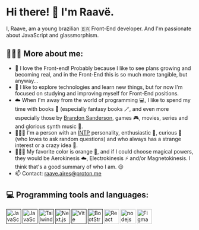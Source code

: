 # Hi there! 🤙 I'm Raavë.
I, Raave, am a young brazilian 🇧🇷 Front-End developer. And I'm passionate about JavaScript and glassmorphism.

## 🧔🏻‍♂️ More about me:
- 🧡 I love the Front-end! Probably because I like to see plans growing and becoming real, and in the Front-End this is so much more tangible, but anyway...
- 🔭 I like to explore technologies and learn new things, but for now I'm focused on studying and improving myself for Front-End positions.
- ☁️ When I'm away from the world of programming 💻, I like to spend my time with books 📖 (especially fantasy books 🪄, and even more especially those by [Brandon Sanderson](https://www.brandonsanderson.com), games 🎮, movies, series and and glorious synth music 🎵.
- 🧔🏻‍♂️ I'm a person with an [INTP](https://wiki.personality-database.com/books/jungian-derivatives/page/intp) personality, enthusiastic 😬, curious 🤨 (who loves to ask random questions) and who always has a strange interest or a crazy idea 🧐.
- 🤷🏻‍♂️ My favorite color is orange 🧡, and if I could choose magical powers, they would be Aerokinesis ☁️, Electrokinesis ⚡  and/or Magnetokinesis. I think that's a good summary of who I am. 😌 
- 📫 Contact: raave.aires@proton.me

## 💻 Programming tools and languages:
<p> 
    <a href="" target="_blank"><img src="https://skillicons.dev/icons?i=javascrip" width='40' alt="JavaScript"/></a>
    <a href="" target="_blank"><img src="https://skillicons.dev/icons?i=typescript" width='40' alt="JavaScript"/></a>
    <a href="" target="_blank"><img src="https://skillicons.dev/icons?i=tailwindcss" width='40' alt="Tailwind"/></a>
    <a href="" target="_blank"><img src="https://skillicons.dev/icons?i=nextjs" width='40' alt="Next.js"/></a>
    <a href="" target="_blank"><img src="https://skillicons.dev/icons?i=vite" width='40' alt="Vite"/></a>
    <a href="" target="_blank"><img src="https://skillicons.dev/icons?i=bootstrap" width='40' alt="BootStrap"/></a>
    <a href="https://react.dev/" target="_blank"><img src="https://skillicons.dev/icons?i=react" width='40' alt="React"/></a>
    <a href="https://nodejs.org/en" target="_blank"><img src="https://skillicons.dev/icons?i=nodejs" width='40' alt="nodejs"/></a>
    <a href="https://www.figma.com/" target="_blank"><img src="https://skillicons.dev/icons?i=figma" width='40' alt="Figma"/></a>
</p>
